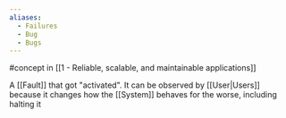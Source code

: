 ```yaml
---
aliases:
  - Failures
  - Bug
  - Bugs
---
```


#concept in [[1 - Reliable, scalable, and maintainable applications]]

A [[Fault]] that got "activated". It can be observed by [[User|Users]] because it changes how the [[System]] behaves for the worse, including halting it